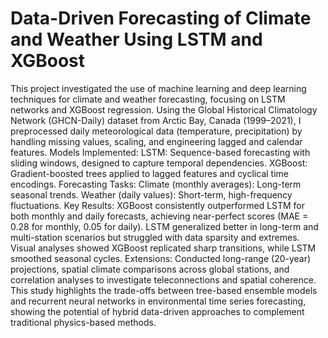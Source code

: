 # Data-Driven Forecasting of Climate and Weather Using LSTM and XGBoost
This project investigated the use of machine learning and deep learning techniques for climate and weather forecasting, focusing on LSTM networks and XGBoost regression. Using the Global Historical Climatology Network (GHCN-Daily) dataset from Arctic Bay, Canada (1999–2021), I preprocessed daily meteorological data (temperature, precipitation) by handling missing values, scaling, and engineering lagged and calendar features.
Models Implemented:
LSTM: Sequence-based forecasting with sliding windows, designed to capture temporal dependencies.
XGBoost: Gradient-boosted trees applied to lagged features and cyclical time encodings.
Forecasting Tasks:
Climate (monthly averages): Long-term seasonal trends.
Weather (daily values): Short-term, high-frequency fluctuations.
Key Results:
XGBoost consistently outperformed LSTM for both monthly and daily forecasts, achieving near-perfect scores (MAE = 0.28 for monthly, 0.05 for daily).
LSTM generalized better in long-term and multi-station scenarios but struggled with data sparsity and extremes.
Visual analyses showed XGBoost replicated sharp transitions, while LSTM smoothed seasonal cycles.
Extensions: Conducted long-range (20-year) projections, spatial climate comparisons across global stations, and correlation analyses to investigate teleconnections and spatial coherence.
This study highlights the trade-offs between tree-based ensemble models and recurrent neural networks in environmental time series forecasting, showing the potential of hybrid data-driven approaches to complement traditional physics-based methods.
